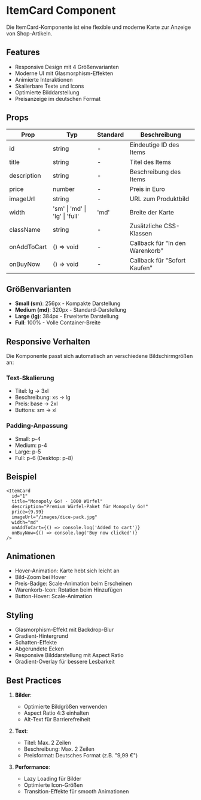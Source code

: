 # ItemCard Component

Die ItemCard-Komponente ist eine flexible und moderne Karte zur Anzeige von Shop-Artikeln.

## Features

- Responsive Design mit 4 Größenvarianten
- Moderne UI mit Glasmorphism-Effekten
- Animierte Interaktionen
- Skalierbare Texte und Icons
- Optimierte Bilddarstellung
- Preisanzeige im deutschen Format

## Props

| Prop | Typ | Standard | Beschreibung |
|------|-----|----------|--------------|
| id | string | - | Eindeutige ID des Items |
| title | string | - | Titel des Items |
| description | string | - | Beschreibung des Items |
| price | number | - | Preis in Euro |
| imageUrl | string | - | URL zum Produktbild |
| width | 'sm' \| 'md' \| 'lg' \| 'full' | 'md' | Breite der Karte |
| className | string | - | Zusätzliche CSS-Klassen |
| onAddToCart | () => void | - | Callback für "In den Warenkorb" |
| onBuyNow | () => void | - | Callback für "Sofort Kaufen" |

## Größenvarianten

- **Small (sm)**: 256px - Kompakte Darstellung
- **Medium (md)**: 320px - Standard-Darstellung
- **Large (lg)**: 384px - Erweiterte Darstellung
- **Full**: 100% - Volle Container-Breite

## Responsive Verhalten

Die Komponente passt sich automatisch an verschiedene Bildschirmgrößen an:

### Text-Skalierung
- Titel: lg → 3xl
- Beschreibung: xs → lg
- Preis: base → 2xl
- Buttons: sm → xl

### Padding-Anpassung
- Small: p-4
- Medium: p-4
- Large: p-5
- Full: p-6 (Desktop: p-8)

## Beispiel

```tsx
<ItemCard
  id="1"
  title="Monopoly Go! - 1000 Würfel"
  description="Premium Würfel-Paket für Monopoly Go!"
  price={9.99}
  imageUrl="/images/dice-pack.jpg"
  width="md"
  onAddToCart={() => console.log('Added to cart')}
  onBuyNow={() => console.log('Buy now clicked')}
/>
```

## Animationen

- Hover-Animation: Karte hebt sich leicht an
- Bild-Zoom bei Hover
- Preis-Badge: Scale-Animation beim Erscheinen
- Warenkorb-Icon: Rotation beim Hinzufügen
- Button-Hover: Scale-Animation

## Styling

- Glasmorphism-Effekt mit Backdrop-Blur
- Gradient-Hintergrund
- Schatten-Effekte
- Abgerundete Ecken
- Responsive Bilddarstellung mit Aspect Ratio
- Gradient-Overlay für bessere Lesbarkeit

## Best Practices

1. **Bilder**:
   - Optimierte Bildgrößen verwenden
   - Aspect Ratio 4:3 einhalten
   - Alt-Text für Barrierefreiheit

2. **Text**:
   - Titel: Max. 2 Zeilen
   - Beschreibung: Max. 2 Zeilen
   - Preisformat: Deutsches Format (z.B. "9,99 €")

3. **Performance**:
   - Lazy Loading für Bilder
   - Optimierte Icon-Größen
   - Transition-Effekte für smooth Animationen
